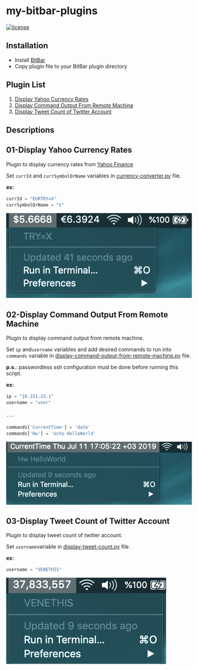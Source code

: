 # my-bitbar-plugins

[![license](https://img.shields.io/github/license/DAVFoundation/captain-n3m0.svg?style=flat-square)](https://github.com/DAVFoundation/captain-n3m0/blob/master/LICENSE)

## Installation
- Install [BitBar](https://getbitbar.com/)
- Copy plugin file to your BitBar plugin directory

## Plugin List

1. [Display Yahoo Currency Rates](#01-display-yahoo-currency-rates)
2. [Display Command Output From Remote Machine](#02-display-command-output-from-remote-machine)
3. [Display Tweet Count of Twitter Account](#03-display-tweet-count-of-twitter-account)

## Descriptions

## 01-Display Yahoo Currency Rates

Plugin to display currency rates from [Yahoo Finance](https://finance.yahoo.com)

Set `currId` and `currSymbolOrName` variables in [currency-converter.py](/currency-converter.py) file.

<b>ex:</b>

```python
currId = "EURTRY=X"
currSymbolOrName = "€"
```

![currency-converter](/images/currency-converter.png)

## 02-Display Command Output From Remote Machine

Plugin to display command output from remote machine.

Set `ip` and`username` variables and add desired commands to run into `commands` variable in [display-command-output-from-remote-machine.py](/display-command-output-from-remote-machine.py) file.

<b>p.s.</b>: passwordless ssh configuration must be done before running this script.

<b>ex:</b>

```python
ip = "10.151.23.1"
username = "user"

...

commands['CurrentTime'] = 'date'
commands['Hw'] = 'echo HelloWorld'
```


![display-command-output-from-remote-machine](/images/display-command-output-from-remote-machine.png)

## 03-Display Tweet Count of Twitter Account

Plugin to display tweet count of twitter account.

Set `username`variable in [display-tweet-count.py](/display-tweet-count.py) file.

<b>ex:</b>

```python
username = "VENETHIS"
```

![display-tweet-count](/images/display-tweet-count.png)
